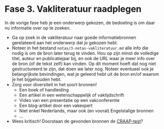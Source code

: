 # Fase 3. Vakliteratuur raadplegen

In de vorige fase heb je een onderwerp gekozen, de bedoeling is om daar nu informatie over op te zoeken.

- Ga op zoek in de vakliteratuur naar goede informatiebronnen gerelateerd aan het onderwerp dat je gekozen hebt.
- Noteer in het bestand `notas/3-notas-vakliteratuur.md` alle info die nodig is om de bron later terug te vinden. Hou op zijn minst de volledige titel, auteur en publicatiejaar bij, en ook de URL waar je meer info over de bron (of de tekst zelf) kan vinden. Op dit moment hoeft dat nog niet gestructureerd te zijn, dat doen we later nog. Noteer eventueel ook je belangrijkste bevindingen, wat je geleerd hebt uit de bron en/of waarom je het bijgehouden hebt.
- Zorg voor diversiteit in het soort bronnen!
    - Een boek of handleiding
    - Een artikel in een wetenschappelijk of vaktijdschrift
    - Video van een presentatie op een vakconferentie
    - Een blog-artikel door een vakexpert
    - Niet enkel Nederlands, maar ook (en vooral) Engelstalige bronnen
    - ...
- Wees kritisch! Doorstaan de gevonden bronnen de [CRAAP-test](https://maken.wikiwijs.nl/bestanden/829924/hbo-ict%20craap%20test.pdf)?
